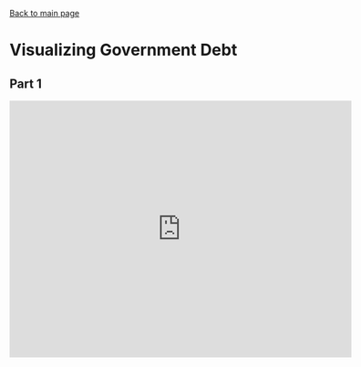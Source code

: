 [Back to main page](https://reedcallan.github.io/Telling-Stories-with-Data/)
# Visualizing Government Debt
## Part 1
<iframe src="https://data.oecd.org/chart/6OkD" width="600" height="450" style="border: 0" mozallowfullscreen="true" webkitallowfullscreen="true" allowfullscreen="true"><a href="https://data.oecd.org/chart/6OkD" target="_blank">OECD Chart: General government debt, Total, % of GDP, Annual, 2021</a></iframe>
